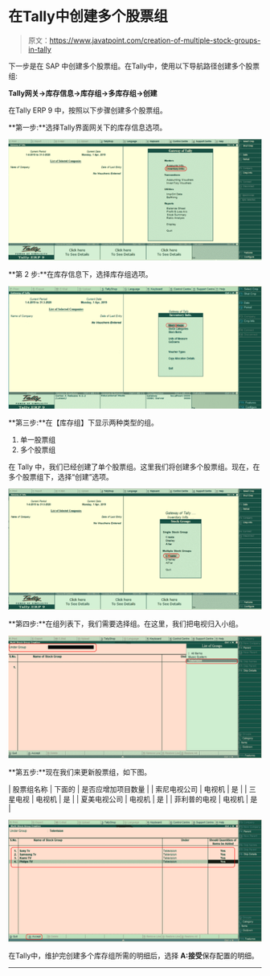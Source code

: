 # 在Tally中创建多个股票组

> 原文：<https://www.javatpoint.com/creation-of-multiple-stock-groups-in-tally>

下一步是在 SAP 中创建多个股票组。在Tally中，使用以下导航路径创建多个股票组:

**Tally网关→库存信息→库存组→多库存组→创建**

在Tally ERP 9 中，按照以下步骤创建多个股票组。

**第一步:**选择Tally界面网关下的库存信息选项。

![Creation of Multiple Stock Groups in Tally](img/92325c151dc85ffb2afd414b2f424a7d.png)

**第 2 步:**在库存信息下，选择库存组选项。

![Creation of Multiple Stock Groups in Tally](img/116835877d0e7320642ee79260f5840c.png)

**第三步:**在【库存组】下显示两种类型的组。

1.  单一股票组
2.  多个股票组

在 Tally 中，我们已经创建了单个股票组。这里我们将创建多个股票组。现在，在多个股票组下，选择“创建”选项。

![Creation of Multiple Stock Groups in Tally](img/5261bd1731aac1571139e67e19c73b70.png)

**第四步:**在组列表下，我们需要选择组。在这里，我们把电视归入小组。

![Creation of Multiple Stock Groups in Tally](img/0d630bae1034ccdc6610b3eef04ed9f8.png)

**第五步:**现在我们来更新股票组，如下图。

| 股票组名称 | 下面的 | 是否应增加项目数量 |
| 索尼电视公司 | 电视机 | 是 |
| 三星电视 | 电视机 | 是 |
| 夏美电视公司 | 电视机 | 是 |
| 菲利普的电视 | 电视机 | 是 |

![Creation of Multiple Stock Groups in Tally](img/7ed8a82a76a1e982e1c09bf600373068.png)

在Tally中，维护完创建多个库存组所需的明细后，选择 **A:接受**保存配置的明细。

* * *